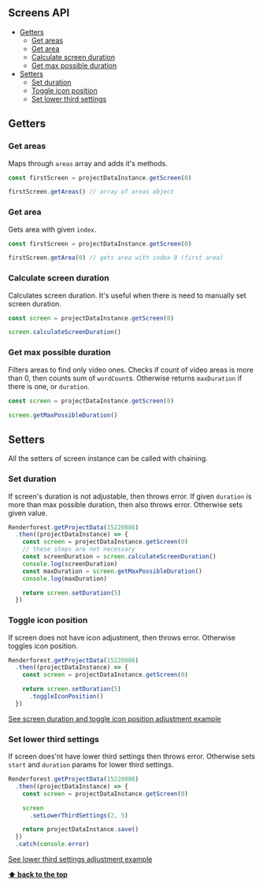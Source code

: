 ## Screens API 

  * [Getters](#getters)
    - [Get areas](#get-areas)
    - [Get area](#get-area)
    - [Calculate screen duration](#calculate-screen-duration)
    - [Get max possible duration](#get-max-possible-duration)
  * [Setters](#setters)
    - [Set duration](#set-duration)
    - [Toggle icon position](#toggle-icon-position)
    - [Set lower third settings](#set-lower-third-settings)

## Getters

### Get areas

Maps through `areas` array and adds it's methods.

```js
const firstScreen = projectDataInstance.getScreen(0)

firstScreen.getAreas() // array of areas object
```

### Get area

Gets area with given `index`.

```js
const firstScreen = projectDataInstance.getScreen(0)

firstScreen.getArea(0) // gets area with index 0 (first area)
```

### Calculate screen duration

Calculates screen duration. It's useful when there is need to manually set screen duration.

```js
const screen = projectDataInstance.getScreen(0)

screen.calculateScreenDuration()
```

### Get max possible duration

Filters areas to find only video ones. Checks if count of video areas is more than 0, then counts sum of `wordCount`s.
 Otherwise returns `maxDuration` if there is one, or `duration`.

```js
const screen = projectDataInstance.getScreen(0)

screen.getMaxPossibleDuration()
```

## Setters

All the setters of screen instance can be called with chaining.

### Set duration

If screen's duration is not adjustable, then throws error. If given `duration` is more than max possible duration,
then also throws error. Otherwise sets given value.

```js
Renderforest.getProjectData(15220886)
  .then((projectDataInstance) => {
    const screen = projectDataInstance.getScreen(0)
    // these steps are not necessary
    const screenDuration = screen.calculateScreenDuration()
    console.log(screenDuration)
    const maxDuration = screen.getMaxPossibleDuration()
    console.log(maxDuration)

    return screen.setDuration(5)
  })
```

### Toggle icon position

If screen does not have icon adjustment, then throws error. Otherwise toggles icon position.

```js
Renderforest.getProjectData(15220886)
  .then((projectDataInstance) => {
    const screen = projectDataInstance.getScreen(0)

    return screen.setDuration(5)
      .toggleIconPosition()
  })
``` 

[See screen duration and toggle icon position adjustment example](/samples/project-data/screen-duration-and-icon-toggle.js)

### Set lower third settings

If screen does'nt have lower third settings then throws error.
Otherwise sets `start` and `duration` params for lower third settings.

```js
Renderforest.getProjectData(15220886)
  .then((projectDataInstance) => {
    const screen = projectDataInstance.getScreen(0)

    screen
      .setLowerThirdSettings(2, 5)

    return projectDataInstance.save()
  })
  .catch(console.error)
```

[See lower third settings adjustment example](/samples/project-data/lower-third-settings.js)

**[⬆ back to the top](#screens-api)**
